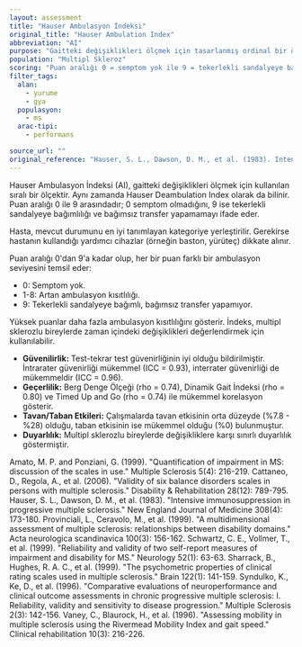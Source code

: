 ```yaml
---
layout: assessment
title: "Hauser Ambulasyon İndeksi"
original_title: "Hauser Ambulation Index"
abbreviation: "AI"
purpose: "Gaitteki değişiklikleri ölçmek için tasarlanmış ordinal bir ölçek."
population: "Multipl Skleroz"
scoring: "Puan aralığı 0 = semptom yok ile 9 = tekerlekli sandalyeye bağımlı ve bağımsız transfer yapamama arasındadır."
filter_tags:
  alan:
    - yurume
    - gya
  populasyon:
    - ms
  arac-tipi:
    - performans

source_url: ""
original_reference: "Hauser, S. L., Dawson, D. M., et al. (1983). Intensive immunosuppression in progressive multiple sclerosis. New England Journal of Medicine 308(4): 173-180."
---
```





Hauser Ambulasyon İndeksi (AI), gaitteki değişiklikleri ölçmek için kullanılan sıralı bir ölçektir. Aynı zamanda Hauser Deambulation Index olarak da bilinir. Puan aralığı 0 ile 9 arasındadır; 0 semptom olmadığını, 9 ise tekerlekli sandalyeye bağımlılığı ve bağımsız transfer yapamamayı ifade eder.


Hasta, mevcut durumunu en iyi tanımlayan kategoriye yerleştirilir. Gerekirse hastanın kullandığı yardımcı cihazlar (örneğin baston, yürüteç) dikkate alınır.


Puan aralığı 0'dan 9'a kadar olup, her bir puan farklı bir ambulasyon seviyesini temsil eder:

*   0: Semptom yok.
*   1-8: Artan ambulasyon kısıtlılığı.
*   9: Tekerlekli sandalyeye bağımlı, bağımsız transfer yapamıyor.


Yüksek puanlar daha fazla ambulasyon kısıtlılığını gösterir. İndeks, multipl sklerozlu bireylerde zaman içindeki değişiklikleri değerlendirmek için kullanılabilir.


*   **Güvenilirlik:** Test-tekrar test güvenirliğinin iyi olduğu bildirilmiştir. İntrarater güvenirliği mükemmel (ICC = 0.93), interrater güvenirliği de mükemmeldir (ICC = 0.96).
*   **Geçerlilik:** Berg Denge Ölçeği (rho = 0.74), Dinamik Gait İndeksi (rho = 0.80) ve Timed Up and Go (rho = 0.74) ile mükemmel korelasyon gösterir.
*   **Tavan/Taban Etkileri:** Çalışmalarda tavan etkisinin orta düzeyde (%7.8 - %28) olduğu, taban etkisinin ise mükemmel olduğu (%0) bulunmuştur.
*   **Duyarlılık:** Multipl sklerozlu bireylerde değişikliklere karşı sınırlı duyarlılık göstermiştir.


Amato, M. P. and Ponziani, G. (1999). "Quantification of impairment in MS: discussion of the scales in use." Multiple Sclerosis 5(4): 216-219.
Cattaneo, D., Regola, A., et al. (2006). "Validity of six balance disorders scales in persons with multiple sclerosis." Disability & Rehabilitation 28(12): 789-795.
Hauser, S. L., Dawson, D. M., et al. (1983). "Intensive immunosuppression in progressive multiple sclerosis." New England Journal of Medicine 308(4): 173-180.
Provinciali, L., Ceravolo, M., et al. (1999). "A multidimensional assessment of multiple sclerosis: relationships between disability domains." Acta neurologica scandinavica 100(3): 156-162.
Schwartz, C. E., Vollmer, T., et al. (1999). "Reliability and validity of two self-report measures of impairment and disability for MS." Neurology 52(1): 63-63.
Sharrack, B., Hughes, R. A. C., et al. (1999). "The psychometric properties of clinical rating scales used in multiple sclerosis." Brain 122(1): 141-159.
Syndulko, K., Ke, D., et al. (1996). "Comparative evaluations of neuroperformance and clinical outcome assessments in chronic progressive multiple sclerosis: I. Reliability, validity and sensitivity to disease progression." Multiple Sclerosis 2(3): 142-156.
Vaney, C., Blaurock, H., et al. (1996). "Assessing mobility in multiple sclerosis using the Rivermead Mobility Index and gait speed." Clinical rehabilitation 10(3): 216-226.

```